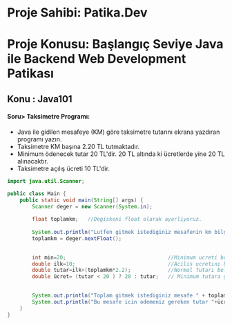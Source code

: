 # Proje Sahibi: Patika.Dev 
# Proje Konusu: Başlangıç Seviye Java ile Backend Web Development Patikası
## Konu : Java101

#### Soru> Taksimetre Programı:
- Java ile gidilen mesafeye (KM) göre taksimetre tutarını ekrana yazdıran programı yazın.
- Taksimetre KM başına 2.20 TL tutmaktadır.
- Minimum ödenecek tutar 20 TL'dir. 20 TL altında ki ücretlerde yine 20 TL alınacaktır.
- Taksimetre açılış ücreti 10 TL'dir.

```java
import java.util.Scanner;

public class Main {
    public static void main(String[] args) {
        Scanner deger = new Scanner(System.in);
        
        float toplamkm;   //Degiskeni float olarak ayarliyoruz.
        
        System.out.println("Lutfen gitmek istediginiz mesafenin km bilgisini giriniz : ");          //Taksinin gittigi km bilgisini input olarak istiyoruz.
        toplamkm = deger.nextFloat();                                                              //Gelen input degerini degiskene esitliyoruz.

        
        int min=20;                                 //Minimum ucreti belirliyoruz.
        double ilk=10;                              //Acilis ucretını belirliyoruz.
        double tutar=ilk+(toplamkm*2.2);            //Normal Tutarı belirliyoruz.
        double ücret= (tutar < 20 ) ? 20 : tutar;   // Minimum tutara gore kıyaslama yapiliyor.
        

        System.out.println("Toplam gitmek istediginiz mesafe " + toplamkm +" km.");         //Toplam mesafeyi yazdiriyoruz.
        System.out.println("Bu mesafe icin odemeniz gereken tutar "+ücret+" TL'dir");       //Toplam ucreti yazdiriyoruz.
    }
}
```


